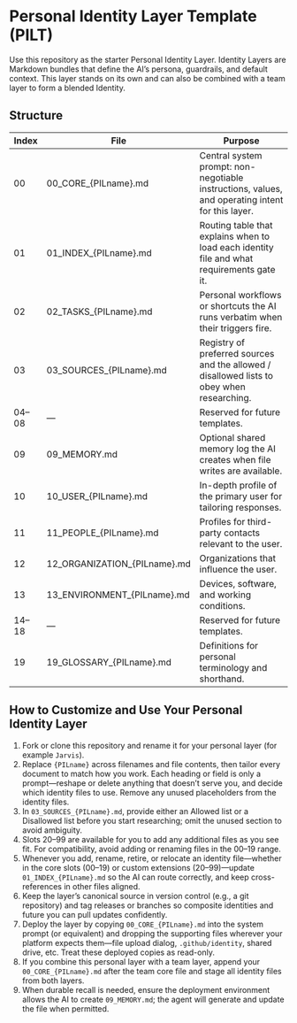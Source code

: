 # Personal Identity Layer Template (PILT)

Use this repository as the starter Personal Identity Layer. Identity Layers are Markdown bundles that define the AI’s persona, guardrails, and default context. This layer stands on its own and can also be combined with a team layer to form a blended Identity.

## Structure

| Index | File | Purpose |
|-------|------|---------|
| 00 | 00_CORE_{PILname}.md | Central system prompt: non-negotiable instructions, values, and operating intent for this layer. |
| 01 | 01_INDEX_{PILname}.md | Routing table that explains when to load each identity file and what requirements gate it. |
| 02 | 02_TASKS_{PILname}.md | Personal workflows or shortcuts the AI runs verbatim when their triggers fire. |
| 03 | 03_SOURCES_{PILname}.md | Registry of preferred sources and the allowed / disallowed lists to obey when researching. |
| 04–08 | — | Reserved for future templates. |
| 09 | 09_MEMORY.md | Optional shared memory log the AI creates when file writes are available. |
| 10 | 10_USER_{PILname}.md | In-depth profile of the primary user for tailoring responses. |
| 11 | 11_PEOPLE_{PILname}.md | Profiles for third-party contacts relevant to the user. |
| 12 | 12_ORGANIZATION_{PILname}.md | Organizations that influence the user. |
| 13 | 13_ENVIRONMENT_{PILname}.md | Devices, software, and working conditions. |
| 14–18 | — | Reserved for future templates. |
| 19 | 19_GLOSSARY_{PILname}.md | Definitions for personal terminology and shorthand. |

## How to Customize and Use Your Personal Identity Layer

1. Fork or clone this repository and rename it for your personal layer (for example `Jarvis`).
2. Replace `{PILname}` across filenames and file contents, then tailor every document to match how you work. Each heading or field is only a prompt—reshape or delete anything that doesn’t serve you, and decide which identity files to use. Remove any unused placeholders from the identity files.
3. In `03_SOURCES_{PILname}.md`, provide either an Allowed list or a Disallowed list before you start researching; omit the unused section to avoid ambiguity.
4. Slots 20–99 are available for you to add any additional files as you see fit. For compatibility, avoid adding or renaming files in the 00–19 range.
5. Whenever you add, rename, retire, or relocate an identity file—whether in the core slots (00–19) or custom extensions (20–99)—update `01_INDEX_{PILname}.md` so the AI can route correctly, and keep cross-references in other files aligned.
6. Keep the layer’s canonical source in version control (e.g., a git repository) and tag releases or branches so composite identities and future you can pull updates confidently.
7. Deploy the layer by copying `00_CORE_{PILname}.md` into the system prompt (or equivalent) and dropping the supporting files wherever your platform expects them—file upload dialog, `.github/identity`, shared drive, etc. Treat these deployed copies as read-only.
8. If you combine this personal layer with a team layer, append your `00_CORE_{PILname}.md` after the team core file and stage all identity files from both layers.
9. When durable recall is needed, ensure the deployment environment allows the AI to create `09_MEMORY.md`; the agent will generate and update the file when permitted.
